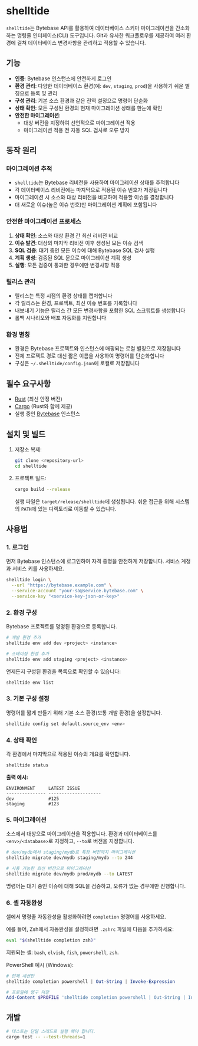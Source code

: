 # shelltide

`shelltide`는 Bytebase API를 활용하여 데이터베이스 스키마 마이그레이션을 간소화하는 명령줄 인터페이스(CLI) 도구입니다. Git과 유사한 워크플로우를 제공하여 여러 환경에 걸쳐 데이터베이스 변경사항을 관리하고 적용할 수 있습니다.

## 기능

- **인증**: Bytebase 인스턴스에 안전하게 로그인
- **환경 관리**: 다양한 데이터베이스 환경(예: `dev`, `staging`, `prod`)을 사용하기 쉬운 별칭으로 등록 및 관리
- **구성 관리**: 기본 소스 환경과 같은 전역 설정으로 명령어 단순화
- **상태 확인**: 모든 구성된 환경의 현재 마이그레이션 상태를 한눈에 확인
- **안전한 마이그레이션**:
  - 대상 버전을 지정하여 선언적으로 마이그레이션 적용
  - 마이그레이션 적용 전 자동 SQL 검사로 오류 방지

## 동작 원리

### 마이그레이션 추적
- `shelltide`는 Bytebase 리비전을 사용하여 마이그레이션 상태를 추적합니다
- 각 데이터베이스 리비전에는 마지막으로 적용된 이슈 번호가 저장됩니다
- 마이그레이션 시 소스와 대상 리비전을 비교하여 적용할 이슈를 결정합니다
- 더 새로운 이슈(높은 이슈 번호)만 마이그레이션 계획에 포함됩니다

### 안전한 마이그레이션 프로세스
1. **상태 확인**: 소스와 대상 환경 간 최신 리비전 비교
2. **이슈 발견**: 대상의 마지막 리비전 이후 생성된 모든 이슈 검색
3. **SQL 검증**: 대기 중인 모든 이슈에 대해 Bytebase SQL 검사 실행
4. **계획 생성**: 검증된 SQL 문으로 마이그레이션 계획 생성
5. **실행**: 모든 검증이 통과한 경우에만 변경사항 적용

### 릴리스 관리
- 릴리스는 특정 시점의 환경 상태를 캡처합니다
- 각 릴리스는 환경, 프로젝트, 최신 이슈 번호를 기록합니다
- 내보내기 기능은 릴리스 간 모든 변경사항을 포함한 SQL 스크립트를 생성합니다
- 롤백 시나리오와 배포 자동화를 지원합니다

### 환경 별칭
- 환경은 Bytebase 프로젝트와 인스턴스에 매핑되는 로컬 별칭으로 저장됩니다
- 전체 프로젝트 경로 대신 짧은 이름을 사용하여 명령어를 단순화합니다
- 구성은 `~/.shelltide/config.json`에 로컬로 저장됩니다

## 필수 요구사항

- [Rust](https://www.rust-lang.org/tools/install) (최신 안정 버전)
- [Cargo](https://doc.rust-lang.org/cargo/) (Rust와 함께 제공)
- 실행 중인 [Bytebase](https://www.bytebase.com/) 인스턴스

## 설치 및 빌드

1. 저장소 복제:
   ```sh
   git clone <repository-url>
   cd shelltide
   ```

2. 프로젝트 빌드:
   ```sh
   cargo build --release
   ```
   실행 파일은 `target/release/shelltide`에 생성됩니다. 쉬운 접근을 위해 시스템의 `PATH`에 있는 디렉토리로 이동할 수 있습니다.

## 사용법

### 1. 로그인

먼저 Bytebase 인스턴스에 로그인하여 자격 증명을 안전하게 저장합니다. 서비스 계정과 서비스 키를 사용하세요.

```sh
shelltide login \
  --url "https://bytebase.example.com" \
  --service-account "your-sa@service.bytebase.com" \
  --service-key "<service-key-json-or-key>"
```

### 2. 환경 구성

Bytebase 프로젝트를 명명된 환경으로 등록합니다.

```sh
# 개발 환경 추가
shelltide env add dev <project> <instance>

# 스테이징 환경 추가
shelltide env add staging <project> <instance>
```

언제든지 구성된 환경을 목록으로 확인할 수 있습니다:
```sh
shelltide env list
```

### 3. 기본 구성 설정

명령어를 짧게 만들기 위해 기본 소스 환경(보통 개발 환경)을 설정합니다.

```sh
shelltide config set default.source_env <env>
```

### 4. 상태 확인

각 환경에서 마지막으로 적용된 이슈의 개요를 확인합니다.

```sh
shelltide status
```
**출력 예시:**
```
ENVIRONMENT     LATEST ISSUE         
--------------- --------------------
dev             #125                
staging         #123                
```

### 5. 마이그레이션

소스에서 대상으로 마이그레이션을 적용합니다. 환경과 데이터베이스를 `<env>/<database>`로 지정하고, `--to`로 버전을 지정합니다.

```sh
# dev/mydb에서 staging/mydb로 특정 버전까지 마이그레이션
shelltide migrate dev/mydb staging/mydb --to 244

# 사용 가능한 최신 버전으로 마이그레이션
shelltide migrate dev/mydb prod/mydb --to LATEST
```
명령어는 대기 중인 이슈에 대해 SQL을 검증하고, 오류가 없는 경우에만 진행합니다.

### 6. 셸 자동완성

셸에서 명령줄 자동완성을 활성화하려면 `completion` 명령어를 사용하세요.

예를 들어, Zsh에서 자동완성을 설정하려면 `.zshrc` 파일에 다음을 추가하세요:
```sh
eval "$(shelltide completion zsh)"
```

지원되는 셸: `bash`, `elvish`, `fish`, `powershell`, `zsh`.

PowerShell 예시 (Windows):

```powershell
# 현재 세션만
shelltide completion powershell | Out-String | Invoke-Expression

# 프로필에 영구 저장
Add-Content $PROFILE 'shelltide completion powershell | Out-String | Invoke-Expression'
```

## 개발

```sh
# 테스트는 단일 스레드로 실행 해야 합니다.
cargo test -- --test-threads=1
```

